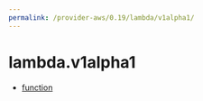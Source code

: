 ```yaml
---
permalink: /provider-aws/0.19/lambda/v1alpha1/
---
```


# lambda.v1alpha1



* [function](function.md)